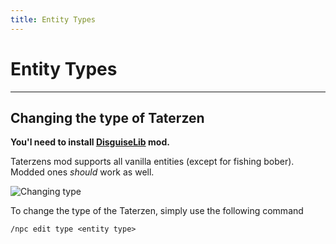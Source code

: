 ```yaml
---
title: Entity Types
---
```



# Entity Types

---


## Changing the type of Taterzen

**You'l need to install [DisguiseLib](https://modrinth.com/mod/disguiselib/versions) mod.**

Taterzens mod supports all vanilla entities (except for fishing bober).
Modded ones *should* work as well.

![Changing type](../../assets/img/entity_type_change.gif)

To change the type of the Taterzen, simply use the following command
```
/npc edit type <entity type>
```